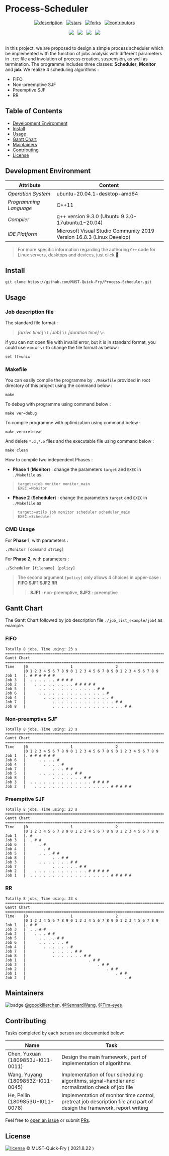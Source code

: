 # Process-Scheduler

<div align="center">
  
  [![description](https://img.shields.io/badge/project-Team-1F1F1F?style=for-the-badge)](https://github.com/MUST-Quick-Fry/Process-Scheduler)
  &nbsp;
  [![stars](https://img.shields.io/github/stars/MUST-Quick-Fry/Process-Scheduler?style=for-the-badge&color=FDEE21)](https://github.com/MUST-Quick-Fry/Process-Scheduler/stargazers)
  &nbsp;
  [![forks](https://img.shields.io/github/forks/MUST-Quick-Fry/Process-Scheduler?style=for-the-badge&color=white)](https://github.com/MUST-Quick-Fry/Process-Scheduler/forks)
  &nbsp;
  [![contributors](https://img.shields.io/github/contributors/MUST-Quick-Fry/Process-Scheduler?style=for-the-badge&color=8BC0D0)](https://github.com/MUST-Quick-Fry/Process-Scheduler/graphs/contributors)
  
  <img src="https://img.shields.io/badge/Linux-FCC624?style=for-the-badge&logo=linux&logoColor=black" />
  &nbsp;
  <img src="https://img.shields.io/badge/Ubuntu-E95420?style=for-the-badge&logo=ubuntu&logoColor=white" />
  &nbsp;
  <img src="https://img.shields.io/badge/C%2B%2B-00599C?style=for-the-badge&logo=c%2B%2B&logoColor=white" />
  &nbsp;
  <img src="https://img.shields.io/badge/Visual_Studio-5C2D91?style=for-the-badge&logo=visual%20studio&logoColor=white" />
</div>

<br>

In this project, we are proposed to design a simple process scheduler which be implemented with the function of jobs analysis with different parameters in `.txt` file and involution of process creation, suspension, as well as termination. The programme includes three classes: **Scheduler**, **Monitor** and **job**. We realize 4 scheduling algorithms :
- FIFO
- Non-preemptive SJF
- Preemptive SJF
- RR 



## Table of Contents

- [Development Environment](#development-environment)
- [Install](#install)
- [Usage](#usage)
- [Gantt Chart](#gantt-chart)
- [Maintainers](#maintainers)
- [Contributing](#contributing)
- [License](#license)



## Development Environment

|Attribute|Content|
|-------------------------|-------------------------------|
|*Operation System*|ubuntu-20.04.1-desktop-amd64|
|*Programming Language*| C++11 |
|*Compiler*|g++ version 9.3.0 (Ubuntu 9.3.0-17ubuntu1~20.04)|
|*IDE Platform*|Microsoft Visual Studio Community 2019 Version 16.8.3 (Linux Develop)|

> For more specific information regarding the authoring `C++` code for Linux servers, desktops and devices, just click [:cactus:](Process-Scheduler/ReadMe.md)



## Install

```
git clone https://github.com/MUST-Quick-Fry/Process-Scheduler.git
```



## Usage

### Job description file
The standard file format :
>*[arrive time]* `\t` *[Job]* `\t` *[duration time]* `\n`

if you can not open file with invalid error, but it is in standard format, you could use `vim` or `vi` to change the file format as below : 
```code
set ff=unix
```
### Makefile
You can easily compile the programme by `./Makefile` provided in root directory of this project using the command below :
```code
make 
```
To debug with programme using command below : 
```code
make ver=debug
```
To compile programme with optimization using command below :
```code
make ver=release
```
And delete `*.d` ,`*.o` files and the executable file using command below :
```code
make clean
```
How to compile two independent Phases :  
- **Phase 1** (**Monitor**) : change the parameters `target` and `EXEC` in `./Makefile` as 
>```text
> target:=job monitor monitor_main
> EXEC:=Monitor

- **Phase 2** (**Scheduler**) : change the parameters `target` and `EXEC` in `./Makefile` as 
>```text
> target:=utils job monitor scheduler scheduler_main
> EXEC:=Scheduler
### CMD Usage
For **Phase 1**, with parameters :
```text
./Monitor [command string]
```
For **Phase 2**, with parameters :
```text
./Scheduler [filename] [policy] 
```
> The second argument `[policy]` only allows 4 choices in upper-case :
> **FIFO SJF1 SJF2 RR** 
> > **SJF1** : non-preemptive,
> > **SJF2** : preemptive 



## Gantt Chart
The Gantt Chart followed by job description file `./job_list_example/job4` as example.  
### FIFO
``` text
Totally 8 jobs, Time using: 23 s
=======================================================================
Gantt Chart
=======================================================================
Time    |0                   1                   2
        |0 1 2 3 4 5 6 7 8 9 0 1 2 3 4 5 6 7 8 9 0 1 2 3 4 5 6 7 8 9
Job 1   |. # # # # # #
Job 3   |  . . . . . . # # # #
Job 2   |    . . . . . . . . . # # # # #
Job 5   |      . . . . . . . . . . . . . # #
Job 6   |      . . . . . . . . . . . . . . . #
Job 4   |        . . . . . . . . . . . . . . . #
Job 7   |            . . . . . . . . . . . . . . # #
Job 8   |            . . . . . . . . . . . . . . . . # #

```
### Non-preemptive SJF
``` text
Totally 8 jobs, Time using: 23 s
=======================================================================
Gantt Chart
=======================================================================
Time    |0                   1                   2
        |0 1 2 3 4 5 6 7 8 9 0 1 2 3 4 5 6 7 8 9 0 1 2 3 4 5 6 7 8 9
Job 1   |. # # # # # #
Job 6   |      . . . . #
Job 4   |        . . . . #
Job 7   |            . . . # #
Job 5   |      . . . . . . . . # #
Job 8   |            . . . . . . . # #
Job 3   |  . . . . . . . . . . . . . . # # # #
Job 2   |    . . . . . . . . . . . . . . . . . # # # # #

```
### Preemptive SJF
``` text
Totally 8 jobs, Time using: 23 s
=======================================================================
Gantt Chart
=======================================================================
Time    |0                   1                   2
        |0 1 2 3 4 5 6 7 8 9 0 1 2 3 4 5 6 7 8 9 0 1 2 3 4 5 6 7 8 9
Job 1   |. #
Job 3   |  . # #
Job 6   |      . #
Job 4   |        . #
Job 5   |      . . . # #
Job 8   |            . . # #
Job 3   |      . . . . . . . # #
Job 7   |            . . . . . . # #
Job 2   |    . . . . . . . . . . . . # # # # #
Job 1   |  . . . . . . . . . . . . . . . . . . # # # # #

```
### RR
``` text
Totally 8 jobs, Time using: 23 s
=======================================================================
Gantt Chart
=======================================================================
Time    |0                   1                   2
        |0 1 2 3 4 5 6 7 8 9 0 1 2 3 4 5 6 7 8 9 0 1 2 3 4 5 6 7 8 9
Job 1   |. # #
Job 3   |  . . # #
Job 2   |    . . . # #
Job 5   |      . . . . # #
Job 6   |      . . . . . . #
Job 4   |        . . . . . . #
Job 7   |            . . . . . # #
Job 8   |            . . . . . . . # #
Job 1   |                            . # #
Job 3   |                                . # #
Job 2   |                                    . # #
Job 1   |                                        . # #
Job 2   |                                            . #
```



## Maintainers

![badge](https://img.shields.io/badge/maintenance-NO-EF2D5E) [@goodkillerchen](https://github.com/goodkillerchen), [@KennardWang](https://github.com/KennardWang), [@Tim-eyes](https://github.com/Tim-eyes)



## Contributing

Tasks completed by each person are documented below:

|Name|Task|
|----|----------|
|Chen, Yuxuan (1809853J-I011-0011)|Design the main framework , part of implementation of algorithms|
|Wang, Yuyang (1809853Z-I011-0045)|Implementation of four scheduling algorithms, signal-handler and normalization check of job file|
|He, Peilin (1809853U-I011-0078)|Implementation of monitor time control, pretreat job description file and part of design the framework, report writing|

Feel free to [open an issue](https://github.com/MUST-Quick-Fry/Process-Scheduler/issues) or submit [PRs](https://github.com/MUST-Quick-Fry/Process-Scheduler/pulls).



## License

[![license](https://img.shields.io/github/license/MUST-Quick-Fry/Process-Scheduler)](LICENSE) © MUST-Quick-Fry ( 2021.8.22 )
